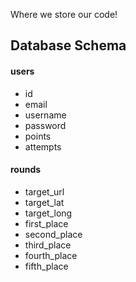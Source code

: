 Where we store our code!

## Database Schema

#### users
+ id 
+ email
+ username
+ password
+ points
+ attempts
    
#### rounds
+ target_url
+ target_lat
+ target_long
+ first_place
+ second_place
+ third_place
+ fourth_place
+ fifth_place
